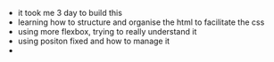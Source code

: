 - it took me 3 day to build this
- learning how to structure and organise the html to facilitate the css
- using more flexbox, trying to really understand it
- using positon fixed and how to manage it
- 
